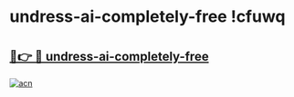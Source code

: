 # undress-ai-completely-free !cfuwq

# <h2><a href="https://sgbuk1.esa.edu.pl?title=undress-ai-completely-free&ref=cfuwq">🔗👉 🔴 undress-ai-completely-free</a></h2>

[![acn](https://github.com/user-attachments/assets/0f9c940e-d8b0-45ae-aac7-cd30a18b3e1c)](https://sgbuk1.esa.edu.pl?title=undress-ai-completely-free&ref=cfuwq)


